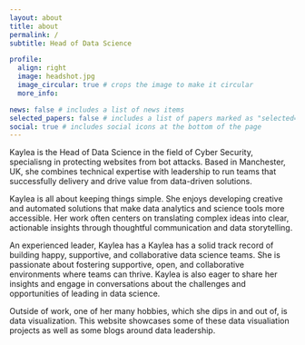 ```yaml
---
layout: about
title: about
permalink: /
subtitle: Head of Data Science

profile:
  align: right
  image: headshot.jpg
  image_circular: true # crops the image to make it circular
  more_info: 

news: false # includes a list of news items
selected_papers: false # includes a list of papers marked as "selected={true}"
social: true # includes social icons at the bottom of the page
---
```


Kaylea is the Head of Data Science in the field of Cyber Security, specialisng in protecting websites from bot attacks. Based in Manchester, UK, she combines technical expertise with leadership to run teams that successfully delivery and drive value from data-driven solutions. 

Kaylea is all about keeping things simple. She enjoys developing  creative and automated solutions that make data analytics and science tools more accessible. Her work often centers on translating complex ideas into clear, actionable insights through thoughtful communication and data storytelling.

An experienced leader, Kaylea has a Kaylea has a solid track record of building happy, supportive, and collaborative data science teams. She is passionate about fostering supportive, open, and collaborative environments where teams can thrive. Kaylea is also eager to share her insights and engage in conversations about the challenges and opportunities of leading in data science. 

Outside of work, one of her many hobbies, which she dips in and out of, is data visualization. This website showcases some of these data visualiation projects as well as some blogs around data leadership. 




